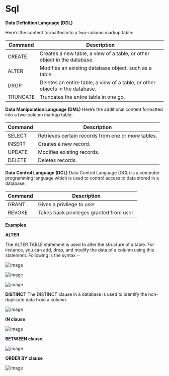 # Sql

**Data Definition Language (DDL)**

Here’s the content formatted into a two-column markup table:

| Command   | Description                                                               |
|-----------|---------------------------------------------------------------------------|
| CREATE    | Creates a new table, a view of a table, or other object in the database. |
| ALTER     | Modifies an existing database object, such as a table.                   |
| DROP      | Deletes an entire table, a view of a table, or other objects in the database. |
| TRUNCATE  | Truncates the entire table in one go.                                    |

**Data Manipulation Language (DML)**
Here’s the additional content formatted into a two-column markup table:

| Command  | Description                                             |
|----------|---------------------------------------------------------|
| SELECT   | Retrieves certain records from one or more tables.     |
| INSERT   | Creates a new record.                                   |
| UPDATE   | Modifies existing records.                              |
| DELETE   | Deletes records.                                       |

**Data Control Language (DCL)**
Data Control Language (DCL) is a computer programming language which is used to control access 
to data stored in a database.

| Command  | Description                                             |
|----------|---------------------------------------------------------|
| GRANT   | Gives a privilege to user     |
| REVOKE   | Takes back privileges granted from user.                |

**Examples**

**ALTER**

The ALTER TABLE statement is used to alter the structure of a table. 
For instance, you can add, drop, and modify the data of a column using this statement. 
Following is the syntax −

![image](https://github.com/user-attachments/assets/04224e88-c595-425a-be8b-bacc46491212)

![image](https://github.com/user-attachments/assets/64f030f4-a8dc-4ab0-bf06-418bcb565cd8)

![image](https://github.com/user-attachments/assets/3e7cb3b7-e265-41b1-927e-15cd8d887857)

**DISTINCT**
The DISTINCT clause in a database is used to identify the non-duplicate data from a column. 

![image](https://github.com/user-attachments/assets/ce0cd581-f3ef-45a3-980c-a982ea51ab04)

**IN clause**

![image](https://github.com/user-attachments/assets/35ab5f7d-e8fb-4249-811f-35d41663caa7)

**BETWEEN clause**

![image](https://github.com/user-attachments/assets/4e70a904-412c-4a0f-a2bb-78de48c5183d)

**ORDER BY clause**

![image](https://github.com/user-attachments/assets/23b20063-7cfa-4783-bd53-3bd68c738ce0)


















